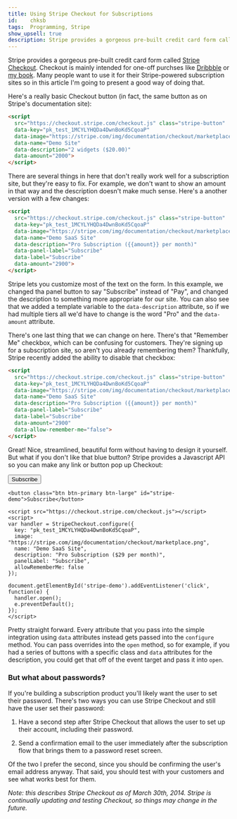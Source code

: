 ```yaml
---
title: Using Stripe Checkout for Subscriptions
id:    chksb
tags:  Programming, Stripe
show_upsell: true
description: Stripe provides a gorgeous pre-built credit card form called Stripe Checkout. Learn how to best use it for subscription applications.
---
```


Stripe provides a gorgeous pre-built credit card form called [Stripe Checkout](https://stripe.com/docs/checkout). Checkout is mainly intended for one-off purchses like [Dribbble](http://dribbble.com/) or [my book](/mastering-modern-payments). Many people want to use it for their Stripe-powered subscription sites so in this article I'm going to present a good way of doing that.

Here's a really basic Checkout button (in fact, the same button as on Stripe's documentation site):

<script
  src="https://checkout.stripe.com/checkout.js" class="stripe-button"
  data-key="pk_test_1MCYLYHQDa4DwnBoKd5CqoaP"
  data-image="https://stripe.com/img/documentation/checkout/marketplace.png"
  data-name="Demo Site"
  data-description="2 widgets ($20.00)"
  data-amount="2000">
</script>

```html
<script
  src="https://checkout.stripe.com/checkout.js" class="stripe-button"
  data-key="pk_test_1MCYLYHQDa4DwnBoKd5CqoaP"
  data-image="https://stripe.com/img/documentation/checkout/marketplace.png"
  data-name="Demo Site"
  data-description="2 widgets ($20.00)"
  data-amount="2000">
</script>
```

There are several things in here that don't really work well for a subscription site, but they're easy to fix. For example, we don't want to show an amount in that way and the description doesn't make much sense. Here's a another version with a few changes:

<script
  src="https://checkout.stripe.com/checkout.js" class="stripe-button"
  data-key="pk_test_1MCYLYHQDa4DwnBoKd5CqoaP"
  data-image="https://stripe.com/img/documentation/checkout/marketplace.png"
  data-name="Demo SaaS Site"
  data-description="Pro Subscription ($29 per month)"
  data-panel-label="Subscribe"
  data-label="Subscribe">
</script>

```html
<script
  src="https://checkout.stripe.com/checkout.js" class="stripe-button"
  data-key="pk_test_1MCYLYHQDa4DwnBoKd5CqoaP"
  data-image="https://stripe.com/img/documentation/checkout/marketplace.png"
  data-name="Demo SaaS Site"
  data-description="Pro Subscription ({{amount}} per month)"
  data-panel-label="Subscribe"
  data-label="Subscribe"
  data-amount="2900">
</script>
```

Stripe lets you customize most of the text on the form. In this example, we changed tha panel button to say "Subscribe" instead of "Pay", and changed the description to something more appropriate for our site. You can also see that we added a template variable to the `data-description` attribute, so if we had multiple tiers all we'd have to change is the word "Pro" and the `data-amount` attribute.

There's one last thing that we can change on here. There's that "Remember Me" checkbox, which can be confusing for customers. They're signing up for a subscription site, so aren't you already remembering them? Thankfully, Stripe recently added the ability to disable that checkbox:

<script
  src="https://checkout.stripe.com/checkout.js" class="stripe-button"
  data-key="pk_test_1MCYLYHQDa4DwnBoKd5CqoaP"
  data-image="https://stripe.com/img/documentation/checkout/marketplace.png"
  data-name="Demo SaaS Site"
  data-description="Pro Subscription ($29 per month)"
  data-panel-label="Subscribe"
  data-label="Subscribe"
  data-allow-remember-me="false">
</script>

```html
<script
  src="https://checkout.stripe.com/checkout.js" class="stripe-button"
  data-key="pk_test_1MCYLYHQDa4DwnBoKd5CqoaP"
  data-image="https://stripe.com/img/documentation/checkout/marketplace.png"
  data-name="Demo SaaS Site"
  data-description="Pro Subscription ({{amount}} per month)"
  data-panel-label="Subscribe"
  data-label="Subscribe"
  data-amount="2900"
  data-allow-remember-me="false">
</script>
```

Great! Nice, streamlined, beautiful form without having to design it yourself. But what if you don't like that blue button? Stripe provides a Javascript API so you can make any link or button pop up Checkout:

<button class="btn btn-primary btn-large" id="stripe-demo">Subscribe</button>

<script src="https://checkout.stripe.com/checkout.js"></script>
<script>
var handler = StripeCheckout.configure({
  key: "pk_test_1MCYLYHQDa4DwnBoKd5CqoaP",
  image: "https://stripe.com/img/documentation/checkout/marketplace.png",
  name: "Demo SaaS Site",
  description: "Pro Subscription ($29 per month)",
  panelLabel: "Subscribe",
  allowRememberMe: false
});

document.getElementById('stripe-demo').addEventListener('click', function(e) {
  handler.open();
  e.preventDefault();
});
</script>

```
<button class="btn btn-primary btn-large" id="stripe-demo">Subscribe</button>

<script src="https://checkout.stripe.com/checkout.js"></script>
<script>
var handler = StripeCheckout.configure({
  key: "pk_test_1MCYLYHQDa4DwnBoKd5CqoaP",
  image: "https://stripe.com/img/documentation/checkout/marketplace.png",
  name: "Demo SaaS Site",
  description: "Pro Subscription ($29 per month)",
  panelLabel: "Subscribe",
  allowRememberMe: false
});

document.getElementById('stripe-demo').addEventListener('click', function(e) {
  handler.open();
  e.preventDefault();
});
</script>
```

Pretty straight forward. Every attribute that you pass into the simple integration using `data` attributes instead gets passed into the `configure` method. You can pass overrides into the `open` method, so for example, if you had a series of buttons with a specific class and `data` attributes for the description, you could get that off of the event target and pass it into `open`.

### But what about passwords?

If you're building a subscription product you'll likely want the user to set their password. There's two ways you can use Stripe Checkout and still have the user set their password:

1. Have a second step after Stripe Checkout that allows the user to set up their account, including their password.

2. Send a confirmation email to the user immediately after the subscription flow that brings them to a password reset screen.

Of the two I prefer the second, since you should be confirming the user's email address anyway. That said, you should test with your customers and see what works best for them.

*Note: this describes Stripe Checkout as of March 30th, 2014. Stripe is continually updating and testing Checkout, so things may change in the future.*